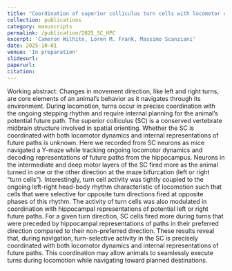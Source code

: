 ```yaml
---
title: "Coordination of superior colliculus turn cells with locomotor dynamics and hippocampal representations of future paths"
collection: publications
category: manuscripts
permalink: /publication/2025_SC_HPC
excerpt: 'Cameron Wilhite, Loren M. Frank, Massimo Scanziani'
date: 2025-10-01
venue: 'In preparation'
slidesurl:
paperurl:
citation:
---
```


Working abstract: Changes in movement direction, like left and right turns, are core elements of an animal’s behavior as it navigates through its environment. During locomotion, turns occur in precise coordination with the ongoing stepping rhythm and require internal planning for the animal’s potential future path. The superior colliculus (SC) is a conserved vertebrate midbrain structure involved in spatial orienting. Whether the SC is coordinated with both locomotor dynamics and internal representations of future paths is unknown. Here we recorded from SC neurons as mice navigated a Y-maze while tracking ongoing locomotor dynamics and decoding representations of future paths from the hippocampus. Neurons in the intermediate and deep motor layers of the SC fired more as the animal turned in one or the other direction at the maze bifurcation (left or right “turn cells”). Interestingly, turn cell activity was tightly coupled to the ongoing left-right head-body rhythm characteristic of locomotion such that cells that were selective for opposite turn directions fired at opposite phases of this rhythm. The activity of turn cells was also modulated in coordination with hippocampal representations of potential left or right future paths. For a given turn direction, SC cells fired more during turns that were preceded by hippocampal representations of paths in their preferred direction compared to their non-preferred direction. These results reveal that, during navigation, turn-selective activity in the SC is precisely coordinated with both locomotor dynamics and internal representations of future paths. This coordination may allow animals to seamlessly execute turns during locomotion while navigating toward planned destinations.
